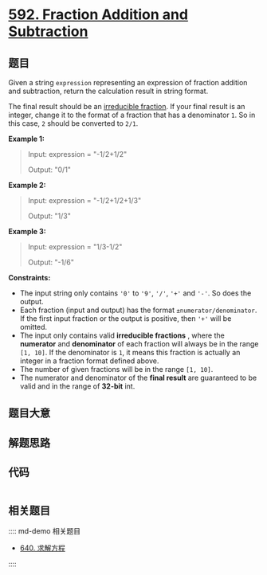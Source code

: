 # [592. Fraction Addition and Subtraction](https://leetcode.com/problems/fraction-addition-and-subtraction/)

## 题目

Given a string `expression` representing an expression of fraction addition
and subtraction, return the calculation result in string format.

The final result should be an [irreducible
fraction](https://en.wikipedia.org/wiki/Irreducible_fraction). If your final
result is an integer, change it to the format of a fraction that has a
denominator `1`. So in this case, `2` should be converted to `2/1`.



**Example 1:**

> Input: expression = "-1/2+1/2"
> 
> Output: "0/1"

**Example 2:**

> Input: expression = "-1/2+1/2+1/3"
> 
> Output: "1/3"

**Example 3:**

> Input: expression = "1/3-1/2"
> 
> Output: "-1/6"

**Constraints:**

  * The input string only contains `'0'` to `'9'`, `'/'`, `'+'` and `'-'`. So does the output.
  * Each fraction (input and output) has the format `±numerator/denominator`. If the first input fraction or the output is positive, then `'+'` will be omitted.
  * The input only contains valid **irreducible fractions** , where the **numerator** and **denominator** of each fraction will always be in the range `[1, 10]`. If the denominator is `1`, it means this fraction is actually an integer in a fraction format defined above.
  * The number of given fractions will be in the range `[1, 10]`.
  * The numerator and denominator of the **final result** are guaranteed to be valid and in the range of **32-bit** int.


## 题目大意

## 解题思路

## 代码

```javascript

```

## 相关题目

:::: md-demo 相关题目
- [640. 求解方程](https://leetcode.com/problems/solve-the-equation)

::::
